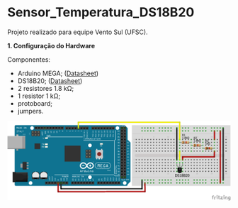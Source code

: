 # Sensor_Temperatura_DS18B20

Projeto realizado para equipe Vento Sul (UFSC). 

**1. Configuração do Hardware**

Componentes:
* Arduino MEGA; ([Datasheet](http://ww1.microchip.com/downloads/en/DeviceDoc/Atmel-2549-8-bit-AVR-Microcontroller-ATmega640-1280-1281-2560-2561_datasheet.pdf))
* DS18B20; ([Datasheet](https://datasheets.maximintegrated.com/en/ds/DS18B20.pdf))
* 2 resistores 1.8 kΩ;
* 1 resistor 1 kΩ;
* protoboard;
* jumpers.

![](sensorTemperatura.png)
